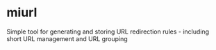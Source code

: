 miurl
=====

Simple tool for generating and storing URL redirection rules - including short URL management and URL grouping